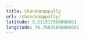 ```yaml
---
title: Chandanappally
url: /chandanappally/
latitude: 9.211517500000001
longitude: 76.76635850000001
---
```

